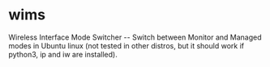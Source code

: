 # wims
Wireless Interface Mode Switcher -- Switch between Monitor and Managed modes in Ubuntu linux (not tested in other distros, but it should work if python3, ip and iw are installed).
